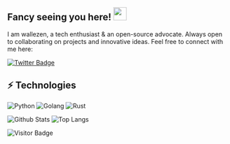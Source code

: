 ## Fancy seeing you here! <img src="https://raw.githubusercontent.com/aemmadi/aemmadi/master/wave.gif" width="30">

I am wallezen, a tech enthusiast & an open-source advocate. Always open to collaborating on projects and innovative ideas. Feel free to connect with me here:

[![Twitter Badge](https://img.shields.io/badge/-wallezen007-blue?style=flat-square&logo=twitter&logoColor=white&link=https://twitter.com/wallezen007)](https://twitter.com/wallezen007)

## ⚡ Technologies

![Python](https://img.shields.io/badge/-Python-black?style=flat-square&logo=Python)
![Golang](https://img.shields.io/badge/-Golang-black?style=flat-square&logo=go)
![Rust](https://img.shields.io/badge/-Rust-black?style=flat-square&logo=Rust)

![Github Stats](https://github-readme-stats.vercel.app/api?username=wallezen&count_private=true&show_icons=true&include_all_commits=true)
![Top Langs](https://github-readme-stats.vercel.app/api/top-langs/?username=wallezen&hide=TeX&layout=compact)

![Visitor Badge](https://visitor-badge.laobi.icu/badge?page_id=wallezen.wallezen)
